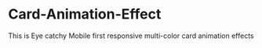 # Card-Animation-Effect
This is Eye catchy Mobile first responsive multi-color card animation effects 

